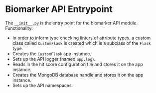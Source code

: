 # Biomarker API Entrypoint

The [`__init__.py`](../__init__.py) is the entry point for the biomarker API module. Functionality: 

- In order to inform type checking linters of attribute types, a custom class called `CustomFlask` is created which is a subclass of the `Flask` type.
- Creates the `CustomFlask` app instance.
- Sets up the API logger (named `app.log`).
- Reads in the hit score configuration file and stores it on the app instance.
- Creates the MongoDB database handle and stores it on the app instance.
- Sets up the API namespaces.
